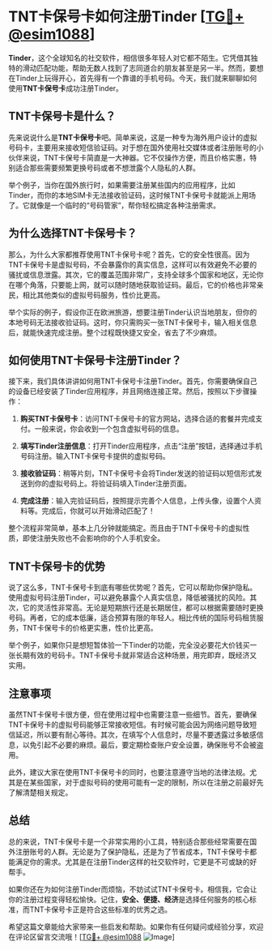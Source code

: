 # TNT卡保号卡如何注册Tinder [[TG💪+ @esim1088](https://t.me/s/esim1088)]

**Tinder**，这个全球知名的社交软件，相信很多年轻人对它都不陌生。它凭借其独特的滑动匹配功能，帮助无数人找到了志同道合的朋友甚至是另一半。然而，要想在Tinder上玩得开心，首先得有一个靠谱的手机号码。今天，我们就来聊聊如何使用**TNT卡保号卡**成功注册Tinder。

## TNT卡保号卡是什么？

先来说说什么是**TNT卡保号卡**吧。简单来说，这是一种专为海外用户设计的虚拟号码卡，主要用来接收短信验证码。对于想在国外使用社交媒体或者注册账号的小伙伴来说，TNT卡保号卡简直是一大神器。它不仅操作方便，而且价格实惠，特别适合那些需要频繁更换号码或者不想泄露个人隐私的人群。

举个例子，当你在国外旅行时，如果需要注册某些国内的应用程序，比如Tinder，而你的本地SIM卡无法接收验证码，这时候TNT卡保号卡就能派上用场了。它就像是一个临时的“号码管家”，帮你轻松搞定各种注册需求。

## 为什么选择TNT卡保号卡？

那么，为什么大家都推荐使用TNT卡保号卡呢？首先，它的安全性很高。因为TNT卡保号卡是虚拟号码，不会暴露你的真实信息，这样可以有效避免不必要的骚扰或信息泄露。其次，它的覆盖范围非常广，支持全球多个国家和地区，无论你在哪个角落，只要能上网，就可以随时随地获取验证码。最后，它的价格也非常亲民，相比其他类似的虚拟号码服务，性价比更高。

举个实际的例子，假设你正在欧洲旅游，想要注册Tinder认识当地朋友，但你的本地号码无法接收验证码。这时，你只需购买一张TNT卡保号卡，输入相关信息后，就能快速完成注册。整个过程既快捷又安全，省去了不少麻烦。

## 如何使用TNT卡保号卡注册Tinder？

接下来，我们具体讲讲如何用TNT卡保号卡注册Tinder。首先，你需要确保自己的设备已经安装了Tinder应用程序，并且网络连接正常。然后，按照以下步骤操作：

1. **购买TNT卡保号卡**：访问TNT卡保号卡的官方网站，选择合适的套餐并完成支付。一般来说，你会收到一个包含虚拟号码的信息。

2. **填写Tinder注册信息**：打开Tinder应用程序，点击“注册”按钮，选择通过手机号码注册。输入TNT卡保号卡提供的虚拟号码。

3. **接收验证码**：稍等片刻，TNT卡保号卡会将Tinder发送的验证码以短信形式发送到你的虚拟号码上。将验证码填入Tinder注册页面。

4. **完成注册**：输入完验证码后，按照提示完善个人信息，上传头像，设置个人资料等。完成后，你就可以开始滑动匹配了！

整个流程非常简单，基本上几分钟就能搞定。而且由于TNT卡保号卡的虚拟性质，即使注册失败也不会影响你的个人手机安全。

## TNT卡保号卡的优势

说了这么多，TNT卡保号卡到底有哪些优势呢？首先，它可以帮助你保护隐私。使用虚拟号码注册Tinder，可以避免暴露个人真实信息，降低被骚扰的风险。其次，它的灵活性非常高。无论是短期旅行还是长期居住，都可以根据需要随时更换号码。再者，它的成本低廉，适合预算有限的年轻人。相比传统的国际号码租赁服务，TNT卡保号卡的价格更实惠，性价比更高。

举个例子，如果你只是想短暂体验一下Tinder的功能，完全没必要花大价钱买一张长期有效的号码卡。TNT卡保号卡就非常适合这种场景，用完即弃，既经济又实用。

## 注意事项

虽然TNT卡保号卡很方便，但在使用过程中也需要注意一些细节。首先，要确保TNT卡保号卡的虚拟号码能够正常接收短信。有时候可能会因为网络问题导致短信延迟，所以要有耐心等待。其次，在填写个人信息时，尽量不要透露过多敏感信息，以免引起不必要的麻烦。最后，要定期检查账户安全设置，确保账号不会被盗用。

此外，建议大家在使用TNT卡保号卡的同时，也要注意遵守当地的法律法规。尤其是在某些国家，对于虚拟号码的使用可能有一定的限制，所以在注册之前最好先了解清楚相关规定。

## 总结

总的来说，TNT卡保号卡是一个非常实用的小工具，特别适合那些经常需要在国外注册账号的人群。无论是为了保护隐私，还是为了节省成本，TNT卡保号卡都能满足你的需求。尤其是在注册Tinder这样的社交软件时，它更是不可或缺的好帮手。

如果你还在为如何注册Tinder而烦恼，不妨试试TNT卡保号卡。相信我，它会让你的注册过程变得轻松愉快。记住，**安全、便捷、经济**是选择任何服务的核心标准，而TNT卡保号卡正是符合这些标准的优秀之选。

希望这篇文章能给大家带来一些启发和帮助。如果你有任何疑问或经验分享，欢迎在评论区留言交流哦！[[TG💪+ @esim1088](https://t.me/s/esim1088) ![Image](https://i.postimg.cc/4NQfJmqS/Snipaste-2025-05-13-00-14-12.png)]